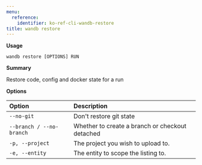 ```yaml
---
menu:
  reference:
    identifier: ko-ref-cli-wandb-restore
title: wandb restore
---
```


**Usage**

`wandb restore [OPTIONS] RUN`

**Summary**

Restore code, config and docker state for a run


**Options**

| **Option** | **Description** |
| :--- | :--- |
| `--no-git` | Don't restore git state |
| `--branch / --no-branch` | Whether to create a branch or checkout detached |
| `-p, --project` | The project you wish to upload to. |
| `-e, --entity` | The entity to scope the listing to. |